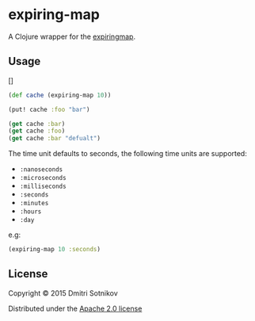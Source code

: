 # expiring-map
A Clojure wrapper for the [expiringmap](https://github.com/jhalterman/expiringmap).

## Usage

[]

```clojure
(def cache (expiring-map 10))

(put! cache :foo "bar")

(get cache :bar)
(get cache :foo)
(get cache :bar "defualt")
```

The time unit defaults to seconds, the following time units are supported:

* `:nanoseconds`
* `:microseconds`
* `:milliseconds`
* `:seconds`
* `:minutes`
* `:hours`
* `:day`

e.g:

```clojure
(expiring-map 10 :seconds)
```

## License

Copyright © 2015 Dmitri Sotnikov

Distributed under the [Apache 2.0 license](https://www.apache.org/licenses/LICENSE-2.0.html)
